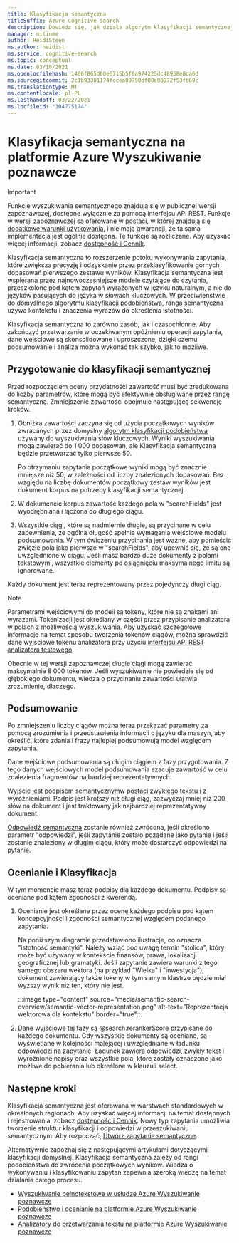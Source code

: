 ```yaml
---
title: Klasyfikacja semantyczna
titleSuffix: Azure Cognitive Search
description: Dowiedz się, jak działa algorytm klasyfikacji semantycznej na platformie Azure Wyszukiwanie poznawcze.
manager: nitinme
author: HeidiSteen
ms.author: heidist
ms.service: cognitive-search
ms.topic: conceptual
ms.date: 03/18/2021
ms.openlocfilehash: 1406f865d60e6715b5f6a974225dc48958e8da6d
ms.sourcegitcommit: 2c1b93301174fccea00798df08e08872f53f669c
ms.translationtype: MT
ms.contentlocale: pl-PL
ms.lasthandoff: 03/22/2021
ms.locfileid: "104775174"
---
```

# <a name="semantic-ranking-in-azure-cognitive-search"></a>Klasyfikacja semantyczna na platformie Azure Wyszukiwanie poznawcze

> [!IMPORTANT]
> Funkcje wyszukiwania semantycznego znajdują się w publicznej wersji zapoznawczej, dostępne wyłącznie za pomocą interfejsu API REST. Funkcje w wersji zapoznawczej są oferowane w postaci, w której znajdują się [dodatkowe warunki użytkowania](https://azure.microsoft.com/support/legal/preview-supplemental-terms/), i nie mają gwarancji, że ta sama implementacja jest ogólnie dostępna. Te funkcje są rozliczane. Aby uzyskać więcej informacji, zobacz [dostępność i Cennik](semantic-search-overview.md#availability-and-pricing).

Klasyfikacja semantyczna to rozszerzenie potoku wykonywania zapytania, które zwiększa precyzję i odzyskanie przez przeklasyfikowanie górnych dopasowań pierwszego zestawu wyników. Klasyfikacja semantyczna jest wspierana przez najnowocześniejsze modele czytające do czytania, przeszkolone pod kątem zapytań wyrażonych w języku naturalnym, a nie do języków pasujących do języka w słowach kluczowych. W przeciwieństwie do [domyślnego algorytmu klasyfikacji podobieństwa](index-ranking-similarity.md), ranga semantyczna używa kontekstu i znaczenia wyrazów do określenia istotności.

Klasyfikacja semantyczna to zarówno zasób, jak i czasochłonne. Aby zakończyć przetwarzanie w oczekiwanym opóźnieniu operacji zapytania, dane wejściowe są skonsolidowane i uproszczone, dzięki czemu podsumowanie i analiza można wykonać tak szybko, jak to możliwe.

## <a name="preparation-for-semantic-ranking"></a>Przygotowanie do klasyfikacji semantycznej

Przed rozpoczęciem oceny przydatności zawartość musi być zredukowana do liczby parametrów, które mogą być efektywnie obsługiwane przez rangę semantyczną. Zmniejszenie zawartości obejmuje następującą sekwencję kroków.

1. Obniżka zawartości zaczyna się od użycia początkowych wyników zwracanych przez domyślny [algorytm klasyfikacji podobieństwa](index-ranking-similarity.md) używany do wyszukiwania słów kluczowych. Wyniki wyszukiwania mogą zawierać do 1 000 dopasowań, ale Klasyfikacja semantyczna będzie przetwarzać tylko pierwsze 50. 

   Po otrzymaniu zapytania początkowe wyniki mogą być znacznie mniejsze niż 50, w zależności od liczby znalezionych dopasowań. Bez względu na liczbę dokumentów początkowy zestaw wyników jest dokument korpus na potrzeby klasyfikacji semantycznej.

1. W dokumencie korpus zawartość każdego pola w "searchFields" jest wyodrębniana i łączona do długiego ciągu.

1. Wszystkie ciągi, które są nadmiernie długie, są przycinane w celu zapewnienia, że ogólna długość spełnia wymagania wejściowe modelu podsumowania. W tym ćwiczeniu przycinania jest ważne, aby pomieścić zwięzłe pola jako pierwsze w "searchFields", aby upewnić się, że są one uwzględnione w ciągu. Jeśli masz bardzo duże dokumenty z polami tekstowymi, wszystkie elementy po osiągnięciu maksymalnego limitu są ignorowane.

Każdy dokument jest teraz reprezentowany przez pojedynczy długi ciąg.

> [!NOTE]
> Parametrami wejściowymi do modeli są tokeny, które nie są znakami ani wyrazami. Tokenizacji jest określany w części przez przypisanie analizatora w polach z możliwością wyszukiwania. Aby uzyskać szczegółowe informacje na temat sposobu tworzenia tokenów ciągów, można sprawdzić dane wyjściowe tokenu analizatora przy użyciu [interfejsu API REST analizatora testowego](/rest/api/searchservice/test-analyzer).
>
> Obecnie w tej wersji zapoznawczej długie ciągi mogą zawierać maksymalnie 8 000 tokenów. Jeśli wyszukiwanie nie powiedzie się od głębokiego dokumentu, wiedza o przycinaniu zawartości ułatwia zrozumienie, dlaczego. 

## <a name="summarization"></a>Podsumowanie

Po zmniejszeniu liczby ciągów można teraz przekazać parametry za pomocą zrozumienia i przedstawienia informacji o języku dla maszyn, aby określić, które zdania i frazy najlepiej podsumowują model względem zapytania.

Dane wejściowe podsumowania są długim ciągiem z fazy przygotowania. Z tego danych wejściowych model podsumowania szacuje zawartość w celu znalezienia fragmentów najbardziej reprezentatywnych.

Wyjście jest [podpisem semantycznym](semantic-how-to-query-request.md)w postaci zwykłego tekstu i z wyróżnieniami. Podpis jest krótszy niż długi ciąg, zazwyczaj mniej niż 200 słów na dokument i jest traktowany jak najbardziej reprezentatywny dokument. 

[Odpowiedź semantyczna](semantic-answers.md) zostanie również zwrócona, jeśli określono parametr "odpowiedzi", jeśli zapytanie zostało pożądane jako pytanie i jeśli zostanie znaleziony w długim ciągu, który może dostarczyć odpowiedzi na pytanie.

## <a name="scoring-and-ranking"></a>Ocenianie i Klasyfikacja

W tym momencie masz teraz podpisy dla każdego dokumentu. Podpisy są oceniane pod kątem zgodności z kwerendą.

1. Ocenianie jest określane przez ocenę każdego podpisu pod kątem koncepcyjności i zgodności semantycznej względem podanego zapytania.

   Na poniższym diagramie przedstawiono ilustracje, co oznacza "istotność semantyki". Należy wziąć pod uwagę termin "stolica", który może być używany w kontekście finansów, prawa, lokalizacji geograficznej lub gramatyki. Jeśli zapytanie zawiera warunki z tego samego obszaru wektora (na przykład "Wielka" i "inwestycja"), dokument zawierający także tokeny w tym samym klastrze będzie miał wyższy wynik niż ten, który nie jest.

   :::image type="content" source="media/semantic-search-overview/semantic-vector-representation.png" alt-text="Reprezentacja wektorowa dla kontekstu" border="true":::

1. Dane wyjściowe tej fazy są @search.rerankerScore przypisane do każdego dokumentu. Gdy wszystkie dokumenty są oceniane, są wyświetlane w kolejności malejącej i uwzględniane w ładunku odpowiedzi na zapytanie. Ładunek zawiera odpowiedzi, zwykły tekst i wyróżnione napisy oraz wszystkie pola, które zostały oznaczone jako możliwe do pobierania lub określone w klauzuli select.

## <a name="next-steps"></a>Następne kroki

Klasyfikacja semantyczna jest oferowana w warstwach standardowych w określonych regionach. Aby uzyskać więcej informacji na temat dostępnych i rejestrowania, zobacz [dostępność i Cennik](semantic-search-overview.md#availability-and-pricing). Nowy typ zapytania umożliwia tworzenie struktur klasyfikacji i odpowiedzi w przeszukiwaniu semantycznym. Aby rozpocząć, [Utwórz zapytanie semantyczne](semantic-how-to-query-request.md).

Alternatywnie zapoznaj się z następującymi artykułami dotyczącymi klasyfikacji domyślnej. Klasyfikacja semantyczna zależy od rangi podobieństwa do zwrócenia początkowych wyników. Wiedza o wykonywaniu i klasyfikowaniu zapytań zapewnia szeroką wiedzę na temat działania całego procesu.

+ [Wyszukiwanie pełnotekstowe w usłudze Azure Wyszukiwanie poznawcze](search-lucene-query-architecture.md)
+ [Podobieństwo i ocenianie na platformie Azure Wyszukiwanie poznawcze](index-similarity-and-scoring.md)
+ [Analizatory do przetwarzania tekstu na platformie Azure Wyszukiwanie poznawcze](search-analyzers.md)